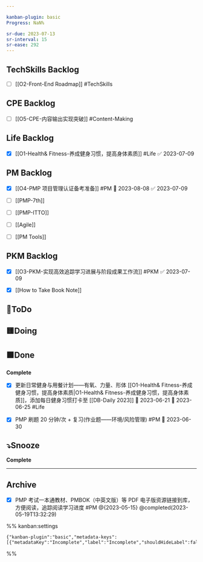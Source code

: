 ```yaml
---

kanban-plugin: basic
Progress: NaN%

sr-due: 2023-07-13
sr-interval: 15
sr-ease: 292
---
```


## TechSkills Backlog

- [ ] [[O2-Front-End Roadmap]] #TechSkills


## CPE Backlog

- [ ] [[O5-CPE-内容输出实现突破]] #Content-Making


## Life Backlog

- [x] [[O1-Health& Fitness-养成健身习惯，提高身体素质]] #Life ✅ 2023-07-09


## PM Backlog

- [x] [[O4-PMP 项目管理认证备考准备]] #PM 📅 2023-08-08 ✅ 2023-07-09
- [ ] [[PMP-7th]]
- [ ] [[PMP-ITTO]]
- [ ] [[Agile]]
- [ ] [[PM Tools]]


## PKM Backlog

- [x] [[O3-PKM-实现高效追踪学习进展与阶段成果工作流]] #PKM ✅ 2023-07-09
- [x] [[How to Take Book Note]]


## 💚ToDo



## 🟨Doing



## 🟩Done

**Complete**
- [x] 更新日常健身与用餐计划——有氧、力量、形体 [[O1-Health& Fitness-养成健身习惯，提高身体素质|O1-Health& Fitness-养成健身习惯，提高身体素质]]，添加每日健身习惯打卡至 [[DB-Daily 2023]] 🛫 2023-06-21 📅 2023-06-25 #Life
- [x] PMP 刷题 20 分钟/次 + 复习(作业题——环境/风险管理) #PM 📅 2023-06-30


## ⤵️Snooze

**Complete**


***

## Archive

- [x] PMP 考试一本通教材、PMBOK（中英文版）等 PDF 电子版资源链接到库，方便阅读，追踪阅读学习进度 #PM @{2023-05-15} @completed(2023-05-19T13:32:29)

%% kanban:settings
```
{"kanban-plugin":"basic","metadata-keys":[{"metadataKey":"Incomplete","label":"Incomplete","shouldHideLabel":false,"containsMarkdown":false}]}
```
%%